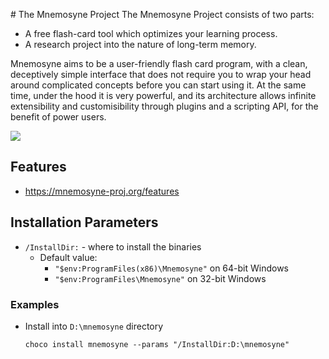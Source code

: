 

﻿# The Mnemosyne Project
The Mnemosyne Project consists of two parts:
* A free flash-card tool which optimizes your learning process.
* A research project into the nature of long-term memory.

Mnemosyne aims to be a user-friendly flash card program, with a clean, deceptively simple interface that does not require you to wrap your head around complicated concepts before you can start using it. At the same time, under the hood it is very powerful, and its architecture allows infinite extensibility and customisibility through plugins and a scripting API, for the benefit of power users.

![](https://cdn.jsdelivr.net/gh/jakublevy/chocopkgs/mnemosyne/review.png)

## Features
* https://mnemosyne-proj.org/features

## Installation Parameters
* `/InstallDir:` - where to install the binaries
    - Default value: 
        - `"$env:ProgramFiles(x86)\Mnemosyne"` on 64-bit Windows
        - `"$env:ProgramFiles\Mnemosyne"` on 32-bit Windows

### Examples
* Install into `D:\mnemosyne` directory
    ```
    choco install mnemosyne --params "/InstallDir:D:\mnemosyne"
    ```